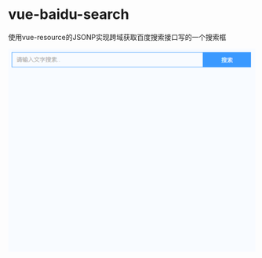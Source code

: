 # vue-baidu-search
使用vue-resource的JSONP实现跨域获取百度搜索接口写的一个搜索框
  

![Image text](https://github.com/onlyhom/img-folder/blob/master/gif/vue-baidu-search.gif?raw=true)
